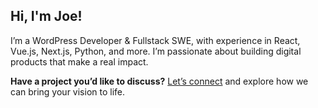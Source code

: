 ## Hi, I'm Joe!  
I’m a WordPress Developer & Fullstack SWE, with experience in React, Vue.js, Next.js, Python, and more. I’m passionate about building digital products that make a real impact.

**Have a project you’d like to discuss?** [Let’s connect](https://njengah.com/contact) and explore how we can bring your vision to life.
